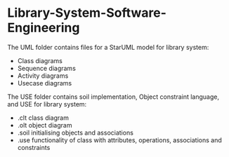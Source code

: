 # Library-System-Software-Engineering

The UML folder contains files for a StarUML model for library system:
- Class diagrams
- Sequence diagrams
- Activity diagrams
- Usecase diagrams

The USE folder contains soil implementation, Object constraint language, and USE for library system:
- .clt class diagram
- .olt object diagram
- .soil initialising objects and associations
- .use functionality of class with attributes, operations, associations and constraints